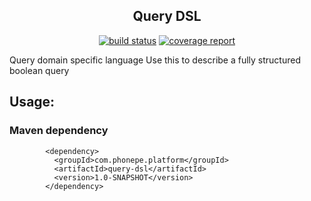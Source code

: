 <h2 align="center">Query DSL</h2>
<p align="center">
<a href="https://gitlab.phonepe.com/platform/query-dsl/commits/develop"><img alt="build status" src="https://gitlab.phonepe.com/Naik/teflon/badges/master/build.svg" /></a>
<a href="https://gitlab.phonepe.com/platform/query-dsl/commits/develop"><img alt="coverage report" src="https://gitlab.phonepe.com/Naik/teflon/badges/master/coverage.svg" /></a>
</p> 
Query domain specific language
Use this to describe a fully structured boolean query


## Usage:

### Maven dependency
```
        <dependency>
          <groupId>com.phonepe.platform</groupId>
          <artifactId>query-dsl</artifactId>
          <version>1.0-SNAPSHOT</version>
        </dependency>
```